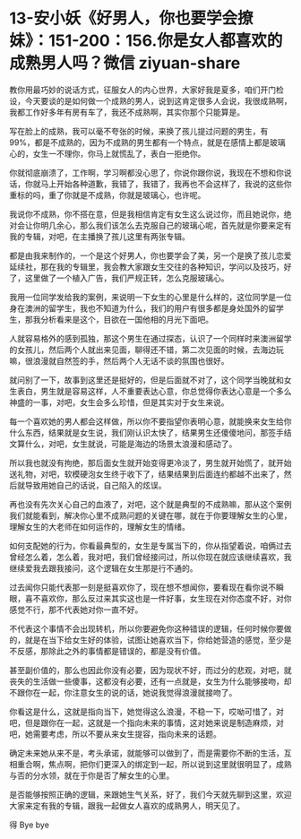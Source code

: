 # 13-安小妖《好男人，你也要学会撩妹》：151-200：156.你是女人都喜欢的成熟男人吗？微信 ziyuan-share

教你用最巧妙的说话方式，征服女人的内心世界，大家好我是夏多，咱们开门检设，今天要谈的是如何做一个成熟的男人，说到这肯定很多人会说，我很成熟啊，我都工作好多年有房有车了，我还不成熟啊，其实你那个只能算是。

写在脸上的成熟，我可以毫不夸张的时候，来换了孩儿提过问题的男生，有99%，都是不成熟的，因为不成熟的男生都有一个特点，就是在感情上都是玻璃心的，女生一不理你，你马上就慌乱了，表白一拒绝你。

你就彻底崩溃了，工作啊，学习啊都没心思了，你说你跟你说，我现在不想和你说话，你就马上开始各种道歉，我错了，我错了，我再也不会这样了，我说的这些你重标的吗，重了你就是不成熟，你就是玻璃心，也许呢。

我说你不成熟，你不搭在意，但是我相信肯定有女生这么说过你，而且她说你，绝对会让你明几余心，那么我们该怎么去克服自己的玻璃心呢，首先就是你要来定有我的专辑，对吧，在主播换了孩儿这里有两张专辑。

都是由我来制作的，一个是这个好男人，你也要学会了美，另一个是换了孩儿恋爱延续社，那在我的专辑里，我会教大家跟女生交往的各种知识，学问以及技巧，好了，这里做了一个植入广告，我们严规正转，怎么克服玻璃心。

我用一位同学发给我的案例，来说明一下女生的心里是什么样的，这位同学是一位身在澳洲的留学生，我也不知道为什么，我们的用户有很多都是身处国外的留学生，那我分析看来是这个，目欲在一国他相的月光下面吧。

人就容易格外的感到孤独，那这个男生在通过探态，认识了一个同样时来澳洲留学的女孩儿，然后两个人就出来见面，聊得还不错，第二次见面的时候，去海边玩嘛，很浪漫就自然签的手，然后两个人无话不谈的氛围也很好。

就问别了一下，故事到这里还是挺好的，但是后面就不对了，这个同学当晚就和女生表白，男生就是容易这样，人不重要表达心意，你总觉得你表达心意是一个多么神盛的一事，对吧，女生会多么珍惜，但是其实对于女生来说。

每一个喜欢她的男人都会这样做，所以你不要指望你表明心意，就能换来女生给你什么东西，结果就是女生说，我们刚认识太快了，结果男生还傻傻地问，那签手结文算什么，对吧，女生就说，可能是海边的场景太浪漫和感动了。

所以我也就没有拘绝，那后面女生就开始变得更冷淡了，男生就开始慌了，就开始送礼物，对吧，软模硬泡女生终于收下了，结果结果到后面连约都越不出来了，然后就导致用她自己的话说，自己陷入的炫误。

再也没有先次关心自己的血液了，对吧，这个就是典型的不成熟嘛，那从这个案例我们就能看到，解决你心里不成熟问题的关键在哪，就在于你要理解女生的心里，理解女生的大老师在如何运作的，理解女生的情绪。

如何支配她的行为，你看最典型的，女生是专属当下的，你从指望着说，咱俩过去曾经怎么着，怎么着，我对吧，我们曾经接问过，所以你现在就应该继续喜欢，我继续爱我去跟我接问，这个逻辑在女生那是行不通的。

过去闻你只能代表那一刻是挺喜欢你了，现在想不想闻你，要看现在看你说不瞬眼，喜不喜欢你，那么反过来其实这也是一件好事，女生现在对你态度不好，对你感觉不行，那不代表她对你一直不好。

不代表这个事情不会出现转机，所以你要避免你这种错误的逻辑，任何时候你要做的，就是在当下给女生好的体验，试图让她喜欢当下，你给她营造的感觉，至少是不反感，那除此之外的事情都是错误的，都是没有价值。

甚至副价值的，那么也因此你没有必要，因为现状不好，而过分的悲观，对吧，就丧失的生活做一些傻事，这都没有必要，还有一点就是，女生为什么能够接吻，却不跟你在一起，你注意女生的说的话，她说我觉得浪漫就接吻了。

你看这是什么，这就是指向当下，她觉得这么浪漫，不稳一下，哎呦可惜了，对吧，但是跟你在一起，这就是一个指向未来的事情，这对她来说是制造麻烦，对吧，她需要考虑，所以不要从来女生提容，指向未来的话题。

确定未来她从来不是，考头承诺，就能够可以做到了，而是需要你不断的生活，互相重合啊，焦点啊，把你们更深入的绑定到一起，所以说到这里就很明显了，成熟与否的分水领，就在于你是否了解女生的心里。

是否能够按照正确的逻辑，来跟她生气关系，好了，我们今天就先聊到这里，欢迎大家来定有我的专辑，跟我一起做女人喜欢的成熟男人，明天见了。

得 Bye bye